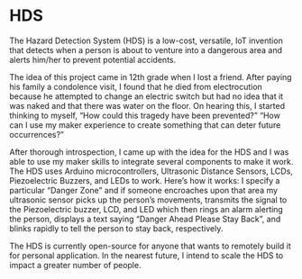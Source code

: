 # HDS
The Hazard Detection System (HDS) is a low-cost, versatile, IoT invention that detects when a person is about to venture into a dangerous area and alerts him/her to prevent potential accidents.


The idea of this project came in 12th grade when I lost a friend. After paying his family a condolence visit, I found that he died from electrocution because he attempted to change an electric switch but had no idea that it was naked and that there was water on the floor. On hearing this, I started thinking to myself, “How could this tragedy have been prevented?” “How can I use my maker experience to create something that can deter future occurrences?”

After thorough introspection, I came up with the idea for the HDS and I was able to use my maker skills to integrate several components to make it work. The HDS uses Arduino microcontrollers, Ultrasonic Distance Sensors, LCDs, Piezoelectric Buzzers, and LEDs to work. Here’s how it works: I specify a particular “Danger Zone” and if someone encroaches upon that area my ultrasonic sensor picks up the person’s movements, transmits the signal to the Piezoelectric buzzer, LCD, and LED which then rings an alarm alerting the person, displays a text saying “Danger Ahead Please Stay Back”, and blinks rapidly to tell the person to stay back, respectively.

The HDS is currently open-source for anyone that wants to remotely build it for personal application. In the nearest future, I intend to scale the HDS to impact a greater number of people.
